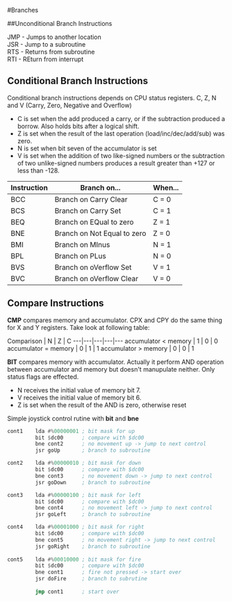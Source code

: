 #Branches

##Unconditional Branch Instructions

JMP - Jumps to another location  
JSR - Jump to a subroutine  
RTS - Returns from subroutine  
RTI - REturn from interrupt

## Conditional Branch Instructions

Conditional branch instructions depends on CPU status registers. C, Z, N and V (Carry, Zero, Negative and Overflow)
+ C is set when the add produced a carry, or if the subtraction produced a borrow. Also holds bits after a logical shift.
+ Z is set when the result of the last operation (load/inc/dec/add/sub) was zero.
+ N is set when bit seven of the accumulator is set
+ V is set when the addition of two like-signed numbers or the subtraction of two unlike-signed numbers produces a result greater than +127 or less than -128.

Instruction | Branch on... | When... 
---|---|---
BCC  | Branch on Carry Clear|       C = 0  
BCS  | Branch on Carry Set|         C = 1  
BEQ  | Branch on EQual to zero|     Z = 1  
BNE  | Branch on Not Equal to zero| Z = 0  
BMI  | Branch on MInus|             N = 1  
BPL  | Branch on PLus|              N = 0  
BVS  | Branch on oVerflow Set|      V = 1  
BVC  | Branch on oVerflow Clear|    V = 0  
   
## Compare Instructions


**CMP** compares memory and accumulator. CPX and CPY do the same thing for X and Y registers. Take look at following table:

Comparison | N | Z | C
---|---|---|---|---
accumulator < memory | 1 | 0 | 0
accumulator = memory | 0 | 1 | 1
accumulator > memory | 0 | 0 | 1 

   
**BIT** compares memory with accumulator. Actually it perform AND operation between accumulator and memory but doesn't manupulate neither. Only status flags are effected.

+ N receives the initial value of memory bit 7.
+ V receives the initial value of memory bit 6.
+ Z is set when the result of the AND is zero, otherwise reset

Simple joystick control rutine with **bit** and **bne**
```asm
cont1    lda #%00000001 ; bit mask for up
         bit $dc00      ; compare with $dc00
         bne cont2      ; no movement up -> jump to next control
         jsr goUp       ; branch to subroutine

cont2    lda #%00000010 ; bit mask for down
         bit $dc00      ; compare with $dc00
         bne cont3      ; no movement down -> jump to next control
         jsr goDown     ; branch to subroutine

cont3    lda #%00000100 ; bit mask for left
         bit $dc00      ; compare with $dc00
         bne cont4      ; no movement left -> jump to next control
         jsr goLeft     ; branch to subroutine

cont4    lda #%00001000 ; bit mask for right
         bit $dc00      ; compare with $dc00
         bne cont5      ; no movement right -> jump to next control
         jsr goRight    ; branch to subroutine
         
cont5    lda #%00010000 ; bit mask for fire
         bit $dc00      ; compare with $dc00
         bne cont1      ; fire not pressed -> start over
         jsr doFire     ; branch to subrutine
         
         jmp cont1      ; start over
```

